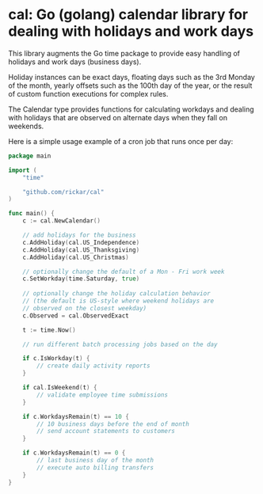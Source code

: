 # cal: Go (golang) calendar library for dealing with holidays and work days

This library augments the Go time package to provide easy handling of holidays
and work days (business days).

Holiday instances can be exact days, floating days such as the 3rd Monday of
the month, yearly offsets such as the 100th day of the year, or the result of
custom function executions for complex rules.

The Calendar type provides functions for calculating workdays and dealing 
with holidays that are observed on alternate days when they fall on weekends.

Here is a simple usage example of a cron job that runs once per day:
```go
package main

import (
	"time"

	"github.com/rickar/cal"
)

func main() {
	c := cal.NewCalendar()

	// add holidays for the business
	c.AddHoliday(cal.US_Independence)
	c.AddHoliday(cal.US_Thanksgiving)
	c.AddHoliday(cal.US_Christmas)

	// optionally change the default of a Mon - Fri work week
	c.SetWorkday(time.Saturday, true)
	
	// optionally change the holiday calculation behavior
	// (the default is US-style where weekend holidays are 
	// observed on the closest weekday)
	c.Observed = cal.ObservedExact

	t := time.Now()

	// run different batch processing jobs based on the day

	if c.IsWorkday(t) {
		// create daily activity reports
	}

	if cal.IsWeekend(t) {
		// validate employee time submissions
	}

	if c.WorkdaysRemain(t) == 10 {
		// 10 business days before the end of month
		// send account statements to customers
	}

	if c.WorkdaysRemain(t) == 0 {
		// last business day of the month
		// execute auto billing transfers
	}
}
```

